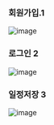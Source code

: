 ### 회원가입.1

![image](https://github.com/user-attachments/assets/548433d1-161c-4232-a5df-fdeeccd82fb4)


### 로그인 2

![image](https://github.com/user-attachments/assets/368c14c4-c7b6-4a12-8297-fb9cf236e95f)


### 일정저장 3

![image](https://github.com/user-attachments/assets/6acca8c0-df38-4d00-9e45-a71fcc3a2f50)


